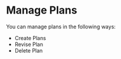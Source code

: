 # Manage Plans

You can manage plans in the following ways:

* Create Plans
* Revise Plan
* Delete Plan
